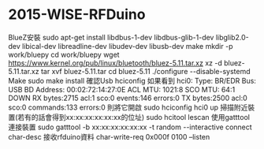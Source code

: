 # 2015-WISE-RFDuino

BlueZ安裝
	sudo apt-get install libdbus-1-dev libdbus-glib-1-dev libglib2.0-dev libical-dev libreadline-dev libudev-dev libusb-dev make
	mkdir -p work/bluepy
	cd work/bluepy
	wget https://www.kernel.org/pub/linux/bluetooth/bluez-5.11.tar.xz
	xz -d bluez-5.11.tar.xz
	tar xvf bluez-5.11.tar
	cd bluez-5.11
	./configure --disable-systemd
	Make
	sudo make install
確認Usb
	hciconfig 
如果看到
	hci0:	Type: BR/EDR  Bus: USB
	BD Address: 00:02:72:14:27:0E  ACL MTU: 1021:8  SCO MTU: 64:1
	DOWN 
	RX bytes:2715 acl:1 sco:0 events:146 errors:0
	TX bytes:2500 acl:0 sco:0 commands:133 errors:0
則將它開啟
	sudo hciconfig hci0 up
掃描附近裝置(若有的話會得到xx:xx:xx:xx:xx:xx的位址)
	sudo hcitool lescan
使用gatttool連接裝置
	sudo gatttool -b xx:xx:xx:xx:xx:xx -t random --interactive
	connect
	char-desc
接收rfduino資料
	char-write-req 0x000f 0100 –listen

